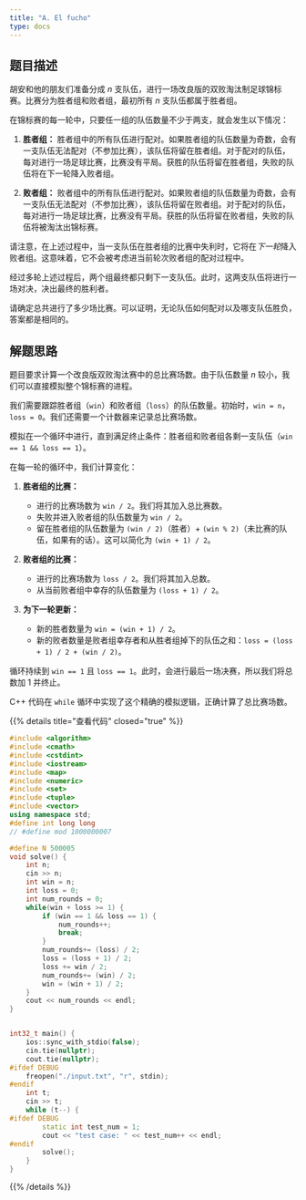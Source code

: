 ```yaml
---
title: "A. El fucho"
type: docs
---
```


## 题目描述

胡安和他的朋友们准备分成 $n$ 支队伍，进行一场改良版的双败淘汰制足球锦标赛。比赛分为胜者组和败者组，最初所有 $n$ 支队伍都属于胜者组。

在锦标赛的每一轮中，只要任一组的队伍数量不少于两支，就会发生以下情况：

1.  **胜者组：** 胜者组中的所有队伍进行配对。如果胜者组的队伍数量为奇数，会有一支队伍无法配对（不参加比赛），该队伍将留在胜者组。对于配对的队伍，每对进行一场足球比赛，比赛没有平局。获胜的队伍将留在胜者组，失败的队伍将在下一轮降入败者组。

2.  **败者组：** 败者组中的所有队伍进行配对。如果败者组的队伍数量为奇数，会有一支队伍无法配对（不参加比赛），该队伍将留在败者组。对于配对的队伍，每对进行一场足球比赛，比赛没有平局。获胜的队伍将留在败者组，失败的队伍将被淘汰出锦标赛。

请注意，在上述过程中，当一支队伍在胜者组的比赛中失利时，它将在*下一轮*降入败者组。这意味着，它不会被考虑进当前轮次败者组的配对过程中。

经过多轮上述过程后，两个组最终都只剩下一支队伍。此时，这两支队伍将进行一场对决，决出最终的胜利者。

请确定总共进行了多少场比赛。可以证明，无论队伍如何配对以及哪支队伍胜负，答案都是相同的。

## 解题思路

题目要求计算一个改良版双败淘汰赛中的总比赛场数。由于队伍数量 $n$ 较小，我们可以直接模拟整个锦标赛的进程。

我们需要跟踪胜者组（`win`）和败者组（`loss`）的队伍数量。初始时，`win = n`，`loss = 0`。我们还需要一个计数器来记录总比赛场数。

模拟在一个循环中进行，直到满足终止条件：胜者组和败者组各剩一支队伍（`win == 1 && loss == 1`）。

在每一轮的循环中，我们计算变化：

1.  **胜者组的比赛：**
    - 进行的比赛场数为 `win / 2`。我们将其加入总比赛数。
    - 失败并进入败者组的队伍数量为 `win / 2`。
    - 留在胜者组的队伍数量为 `(win / 2)`（胜者）+ `(win % 2)`（未比赛的队伍，如果有的话）。这可以简化为 `(win + 1) / 2`。

2.  **败者组的比赛：**
    - 进行的比赛场数为 `loss / 2`。我们将其加入总数。
    - 从当前败者组中幸存的队伍数量为 `(loss + 1) / 2`。

3.  **为下一轮更新：**
    - 新的胜者数量为 `win = (win + 1) / 2`。
    - 新的败者数量是败者组幸存者和从胜者组掉下的队伍之和：`loss = (loss + 1) / 2 + (win / 2)`。

循环持续到 `win == 1` 且 `loss == 1`。此时，会进行最后一场决赛，所以我们将总数加 1 并终止。

C++ 代码在 `while` 循环中实现了这个精确的模拟逻辑，正确计算了总比赛场数。

{{% details title="查看代码" closed="true" %}}
```cpp
#include <algorithm>
#include <cmath>
#include <cstdint>
#include <iostream>
#include <map>
#include <numeric>
#include <set>
#include <tuple>
#include <vector>
using namespace std;
#define int long long
// #define mod 1000000007

#define N 500005
void solve() {
    int n;
    cin >> n;
    int win = n;
    int loss = 0;
    int num_rounds = 0;
    while(win + loss >= 1) {
        if (win == 1 && loss == 1) {
            num_rounds++;
            break;
        }
        num_rounds+= (loss) / 2;
        loss = (loss + 1) / 2;
        loss += win / 2;
        num_rounds+= (win) / 2;
        win = (win + 1) / 2;
    }
    cout << num_rounds << endl;
}


int32_t main() {
    ios::sync_with_stdio(false);
    cin.tie(nullptr);
    cout.tie(nullptr);
#ifdef DEBUG
    freopen("./input.txt", "r", stdin);
#endif
    int t;
    cin >> t;
    while (t--) {
#ifdef DEBUG
        static int test_num = 1;
        cout << "test case: " << test_num++ << endl;
#endif
        solve();
    }
}
```
{{% /details %}}
